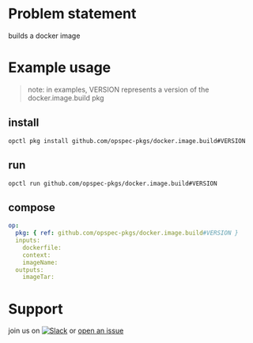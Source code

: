 # Problem statement
builds a docker image

# Example usage

> note: in examples, VERSION represents a version of the docker.image.build pkg

## install

```shell
opctl pkg install github.com/opspec-pkgs/docker.image.build#VERSION
```

## run

```
opctl run github.com/opspec-pkgs/docker.image.build#VERSION
```

## compose

```yaml
op:
  pkg: { ref: github.com/opspec-pkgs/docker.image.build#VERSION }
  inputs: 
    dockerfile:
    context:
    imageName:
  outputs:
    imageTar:
```

# Support

join us on [![Slack](https://opspec-slackin.herokuapp.com/badge.svg)](https://opspec-slackin.herokuapp.com/)
or [open an issue](https://github.com/opspec-pkgs/docker.image.build/issues)
